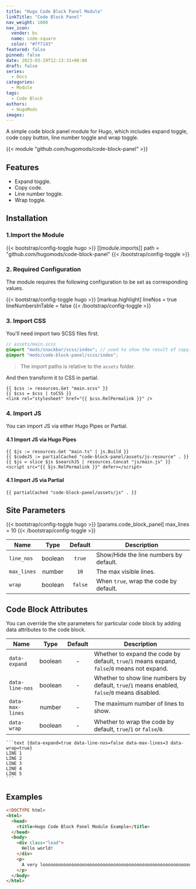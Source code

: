 ```yaml
---
title: "Hugo Code Block Panel Module"
linkTitle: "Code Block Panel"
nav_weight: 1000
nav_icon:
  vendor: bs
  name: code-square
  color: "#ff7143"
featured: false
pinned: false
date: 2023-03-29T12:13:31+08:00
draft: false
series:
  - Docs
categories:
  - Module
tags:
  - Code Block
authors:
  - HugoMods
images:
---
```


A simple code block panel module for Hugo, which includes expand toggle, code copy button, line number toggle and wrap toggle.

<!--more-->

{{< module "github.com/hugomods/code-block-panel" >}}

## Features

- Expand toggle.
- Copy code.
- Line number toggle.
- Wrap toggle.

## Installation

### 1.Import the Module

{{< bootstrap/config-toggle hugo >}}
[[module.imports]]
path = "github.com/hugomods/code-block-panel"
{{< /bootstrap/config-toggle >}}

### 2. Required Configuration

The module requires the following configuration to be set as corresponding values.

{{< bootstrap/config-toggle hugo >}}
[markup.highlight]
lineNos = true
lineNumbersInTable = false
{{< /bootstrap/config-toggle >}}

### 3. Import CSS

You'll need import two SCSS files first.

```scss
// assets/main.scss
@import "mods/snackbar/scss/index"; // used to show the result of copying code.
@import "mods/code-block-panel/scss/index";
```

> The import paths is relative to the `assets` folder.

And then transform it to CSS in partial.

```go-html-template
{{ $css := resources.Get "main.scss" }}
{{ $css = $css | toCSS }}
<link rel="stylesheet" href="{{ $css.RelPermalink }}" />
```

### 4. Import JS

You can import JS via either Hugo Pipes or Partial.

#### 4.1 Import JS via Hugo Pipes

```go-html-template
{{ $js := resources.Get "main.ts" | js.Build }}
{{ $codeJS := partialCached "code-block-panel/assets/js-resource" . }}
{{ $js = slice $js $searchJS | resources.Concat "js/main.js" }}
<script src="{{ $js.RelPermalink }}" defer></script>
```

#### 4.1 Import JS via Partial

```go-html-template
{{ partialCached "code-block-panel/assets/js" . }}
```

## Site Parameters

{{< bootstrap/config-toggle hugo >}}
[params.code_block_panel]
max_lines = 10
{{< /bootstrap/config-toggle >}}

| Name        |  Type   | Default | Description                            |
| ----------- | :-----: | :-----: | -------------------------------------- |
| `line_nos`  | boolean | `true`  | Show/Hide the line numbers by default. |
| `max_lines` | number  |  `10`   | The max visible lines.                 |
| `wrap`      | boolean | `false` | When `true`, wrap the code by default. |

## Code Block Attributes

You can override the site parameters for particular code block by adding data attributes to the code block.

| Name   |  Type   | Default | Description                                 |
| ------ | :-----: | :-----: | ------------------------------------------- |
| `data-expand` | boolean | - | Whether to expand the code by default, `true`/`1` means expand, `false`/`0` means not expand. |
| `data-line-nos` | boolean | - | Whether to show line numbers by default, `true`/`1` means enabled, `false`/`0` means disabled. |
| `data-max-lines` | number | - | The maximum number of lines to show. |
| `data-wrap` | boolean | - |  Whether to wrap the code by default, `true`/`1` or `false`/`0`. |

````
```text {data-expand=true data-line-nos=false data-max-lines=3 data-wrap=true}
LINE 1
LINE 2
LINE 3
LINE 4
LINE 5
```
````

## Examples

```html
<!DOCTYPE html>
<html>
  <head>
    <title>Hugo Code Block Panel Module Example</title>
  </head>
  <body>
    <div class="lead">
      Hello world!
    </div>
    <p>
      A very looooooooooooooooooooooooooooooooooooooooooooooooooooooooooooooooooooooooooooooooooooooooooooooooooooooooooooooooooooooooooooooooooooooooooooooooooooooooog text for showing how the wrap toggle work.
    </p>
  </body>
</html>
```
